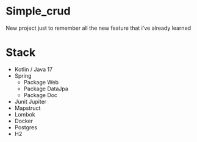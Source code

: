# Simple_crud
New project just to remember all the new feature that i've already learned


# Stack
- Kotlin / Java 17
- Spring
  - Package Web
  - Package DataJpa
  - Package Doc
- Junit Jupiter
- Mapstruct
- Lombok
- Docker
- Postgres
- H2
